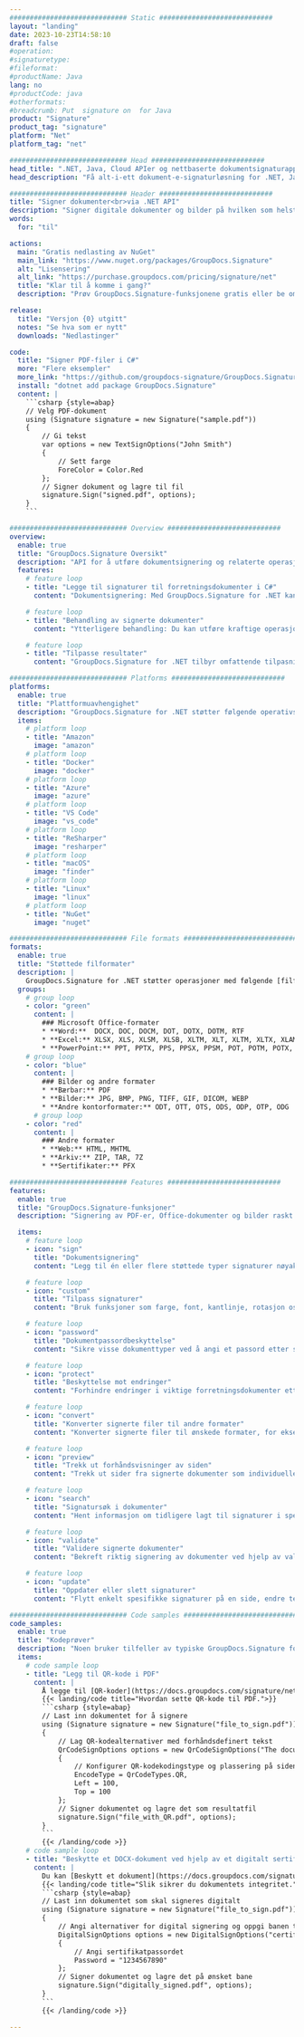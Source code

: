 ```yaml
---
############################# Static ############################
layout: "landing"
date: 2023-10-23T14:58:10
draft: false
#operation: 
#signaturetype: 
#fileformat: 
#productName: Java
lang: no
#productCode: java
#otherformats: 
#breadcrumb: Put  signature on  for Java
product: "Signature"
product_tag: "signature"
platform: "Net"
platform_tag: "net"

############################# Head ############################
head_title: ".NET, Java, Cloud APIer og nettbaserte dokumentsignaturapper"
head_description: "Få alt-i-ett dokument-e-signaturløsning for .NET, Java og skybaserte applikasjoner. Signer vanlige dokumentformater på nettet ved hjelp av enkel dra og slipp-funksjon"

############################# Header ############################
title: "Signer dokumenter<br>via .NET API"
description: "Signer digitale dokumenter og bilder på hvilken som helst plattform ved å bruke våre fleksible APIer og appbaserte løsninger for programmerere og sluttbrukere."
words:
  for: "til"

actions:
  main: "Gratis nedlasting av NuGet"
  main_link: "https://www.nuget.org/packages/GroupDocs.Signature"
  alt: "Lisensering"
  alt_link: "https://purchase.groupdocs.com/pricing/signature/net"
  title: "Klar til å komme i gang?"
  description: "Prøv GroupDocs.Signature-funksjonene gratis eller be om en lisens"

release:
  title: "Versjon {0} utgitt"
  notes: "Se hva som er nytt"
  downloads: "Nedlastinger"

code:
  title: "Signer PDF-filer i C#"
  more: "Flere eksempler"
  more_link: "https://github.com/groupdocs-signature/GroupDocs.Signature-for-.NET"
  install: "dotnet add package GroupDocs.Signature"
  content: |
    ```csharp {style=abap}   
    // Velg PDF-dokument
    using (Signature signature = new Signature("sample.pdf"))
    {
        // Gi tekst
        var options = new TextSignOptions("John Smith")
        {
            // Sett farge
            ForeColor = Color.Red
        };
        // Signer dokument og lagre til fil
        signature.Sign("signed.pdf", options);
    }
    ```

############################# Overview ############################
overview:
  enable: true
  title: "GroupDocs.Signature Oversikt"
  description: "API for å utføre dokumentsignering og relaterte operasjoner i .NET-applikasjoner"
  features:
    # feature loop
    - title: "Legge til signaturer til forretningsdokumenter i C#"
      content: "Dokumentsignering: Med GroupDocs.Signature for .NET kan du legge til ulike typer signaturer, som tekst, bilder, strekkoder og digitale sertifikater, til PDF- og Office-dokumenter. Denne API-en lar deg signere dokumentene dine med nesten alle typer data, inkludert skjulte metadata."

    # feature loop
    - title: "Behandling av signerte dokumenter"
      content: "Ytterligere behandling: Du kan utføre kraftige operasjoner på signerte dokumenter ved å bruke GroupDocs.Signature. Dette inkluderer å søke etter eksisterende signaturer i forretningsdokumenter og verifisere dem ved å bruke spesifikke kriterier. I tillegg kan du hente dokumentinformasjon og forhåndsvise sider gjennom denne .NET API."

    # feature loop
    - title: "Tilpasse resultater"
      content: "GroupDocs.Signature for .NET tilbyr omfattende tilpasningsmuligheter. Du kan plassere signaturer nøyaktig hvor som helst på en dokumentside og justere utseendet ved hjelp av en rekke innstillinger. Videre støtter denne API-en lagring av behandlede dokumenter i et bredt spekter av støttede formater."

############################# Platforms ############################
platforms:
  enable: true
  title: "Plattformuavhengighet"
  description: "GroupDocs.Signature for .NET støtter følgende operativsystemer, rammeverk og pakkeadministratorer"
  items:
    # platform loop
    - title: "Amazon"
      image: "amazon"
    # platform loop
    - title: "Docker"
      image: "docker"
    # platform loop
    - title: "Azure"
      image: "azure"
    # platform loop
    - title: "VS Code"
      image: "vs_code"
    # platform loop
    - title: "ReSharper"
      image: "resharper"
    # platform loop
    - title: "macOS"
      image: "finder"
    # platform loop
    - title: "Linux"
      image: "linux"
    # platform loop
    - title: "NuGet"
      image: "nuget"

############################# File formats ############################
formats:
  enable: true
  title: "Støttede filformater"
  description: |
    GroupDocs.Signature for .NET støtter operasjoner med følgende [filformater](https://docs.groupdocs.com/signature/net/supported-document-formats/).
  groups:
    # group loop
    - color: "green"
      content: |
        ### Microsoft Office-formater
        * **Word:**  DOCX, DOC, DOCM, DOT, DOTX, DOTM, RTF
        * **Excel:** XLSX, XLS, XLSM, XLSB, XLTM, XLT, XLTM, XLTX, XLAM, SXC, SpreadsheetML
        * **PowerPoint:** PPT, PPTX, PPS, PPSX, PPSM, POT, POTM, POTX, PPTM
    # group loop
    - color: "blue"
      content: |
        ### Bilder og andre formater
        * **Bærbar:** PDF
        * **Bilder:** JPG, BMP, PNG, TIFF, GIF, DICOM, WEBP
        * **Andre kontorformater:** ODT, OTT, OTS, ODS, ODP, OTP, ODG
      # group loop
    - color: "red"
      content: |
        ### Andre formater
        * **Web:** HTML, MHTML
        * **Arkiv:** ZIP, TAR, 7Z
        * **Sertifikater:** PFX

############################# Features ############################
features:
  enable: true
  title: "GroupDocs.Signature-funksjoner"
  description: "Signering av PDF-er, Office-dokumenter og bilder raskt og nøyaktig"

  items:
    # feature loop
    - icon: "sign"
      title: "Dokumentsignering"
      content: "Legg til én eller flere støttede typer signaturer nøyaktig på en hvilken som helst spesifisert posisjon på forretningsdokumenter."

    # feature loop
    - icon: "custom"
      title: "Tilpass signaturer"
      content: "Bruk funksjoner som farge, font, kantlinje, rotasjon osv. for å konfigurere utseendet til signaturer."

    # feature loop
    - icon: "password"
      title: "Dokumentpassordbeskyttelse"
      content: "Sikre visse dokumenttyper ved å angi et passord etter signering."

    # feature loop
    - icon: "protect"
      title: "Beskyttelse mot endringer"
      content: "Forhindre endringer i viktige forretningsdokumenter etter å ha lagt til en signatur med et digitalt sertifikat."

    # feature loop
    - icon: "convert"
      title: "Konverter signerte filer til andre formater"
      content: "Konverter signerte filer til ønskede formater, for eksempel å lagre et Word-dokument som en PDF."

    # feature loop
    - icon: "preview"
      title: "Trekk ut forhåndsvisninger av siden"
      content: "Trekk ut sider fra signerte dokumenter som individuelle bilder for fremtidig behandling."

    # feature loop
    - icon: "search"
      title: "Signatursøk i dokumenter"
      content: "Hent informasjon om tidligere lagt til signaturer i spesifikke dokumenter."

    # feature loop
    - icon: "validate"
      title: "Validere signerte dokumenter"
      content: "Bekreft riktig signering av dokumenter ved hjelp av valideringsfunksjoner."

    # feature loop
    - icon: "update"
      title: "Oppdater eller slett signaturer"
      content: "Flytt enkelt spesifikke signaturer på en side, endre teksten eller slett dem uten problemer."

############################# Code samples ############################
code_samples:
  enable: true
  title: "Kodeprøver"
  description: "Noen bruker tilfeller av typiske GroupDocs.Signature for .NET-operasjoner"
  items:
    # code sample loop
    - title: "Legg til QR-kode i PDF"
      content: |
        Å legge til [QR-koder](https://docs.groupdocs.com/signature/net/esign-document-with-qr-code-signature/) til bestemte sider med PDF-dokumenter kan forbedre forretningsprosessene. Nedenfor er et eksempel på hvordan du legger til en QR-kode ved hjelp av GroupDocs.Signature.
        {{< landing/code title="Hvordan sette QR-kode til PDF.">}}
        ```csharp {style=abap}
        // Last inn dokumentet for å signere
        using (Signature signature = new Signature("file_to_sign.pdf"))
        {
            // Lag QR-kodealternativer med forhåndsdefinert tekst
            QrCodeSignOptions options = new QrCodeSignOptions("The document is approved by John Smith")
            {
                // Konfigurer QR-kodekodingstype og plassering på siden
                EncodeType = QrCodeTypes.QR,
                Left = 100,
                Top = 100
            };
            // Signer dokumentet og lagre det som resultatfil
            signature.Sign("file_with_QR.pdf", options);
        }
        ```
        {{< /landing/code >}}
    # code sample loop
    - title: "Beskytte et DOCX-dokument ved hjelp av et digitalt sertifikat"
      content: |
        Du kan [Beskytt et dokument](https://docs.groupdocs.com/signature/net/esign-document-with-digital-signature/) ved å bruke personlige eller bedriftssignaturer lagret som digitale sertifikater. Slike beskyttede dokumenter kan ikke endres uten å ugyldiggjøre signaturen.
        {{< landing/code title="Slik sikrer du dokumentets integritet.">}}
        ```csharp {style=abap}   
        // Last inn dokumentet som skal signeres digitalt
        using (Signature signature = new Signature("file_to_sign.pdf"))
        {
            // Angi alternativer for digital signering og oppgi banen til sertifikatfilen
            DigitalSignOptions options = new DigitalSignOptions("certificate.pfx")
            {
                // Angi sertifikatpassordet
                Password = "1234567890"
            };
            // Signer dokumentet og lagre det på ønsket bane
            signature.Sign("digitally_signed.pdf", options);
        }
        ```
        {{< /landing/code >}}

---
```

